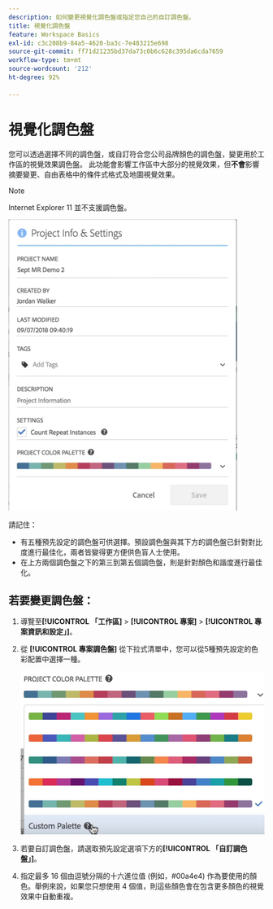 ```yaml
---
description: 如何變更視覺化調色盤或指定您自己的自訂調色盤。
title: 視覺化調色盤
feature: Workspace Basics
exl-id: c3c208b9-84a5-4620-ba3c-7e483215e698
source-git-commit: ff71d21235bd37da73c0b6c628c395da6cda7659
workflow-type: tm+mt
source-wordcount: '212'
ht-degree: 92%

---
```


# 視覺化調色盤

您可以透過選擇不同的調色盤，或自訂符合您公司品牌顏色的調色盤，變更用於工作區的視覺效果調色盤。 此功能會影響工作區中大部分的視覺效果，但&#x200B;**不會**&#x200B;影響摘要變更、自由表格中的條件式格式及地圖視覺效果。

>[!NOTE]
>
>Internet Explorer 11 並不支援調色盤。

![](assets/color_palettes.png)

請記住：

* 有五種預先設定的調色盤可供選擇。預設調色盤與其下方的調色盤已針對對比度進行最佳化，兩者皆變得更方便供色盲人士使用。
* 在上方兩個調色盤之下的第三到第五個調色盤，則是針對顏色和諧度進行最佳化。

## 若要變更調色盤：

1. 導覽至&#x200B;**[!UICONTROL 「工作區]** > **[!UICONTROL 專案]** > **[!UICONTROL 專案資訊和設定」]**。
1. 從 **[!UICONTROL 專案調色盤]** 從下拉式清單中，您可以從5種預先設定的色彩配置中選擇一種。

   ![](assets/custom_palette.png)

1. 若要自訂調色盤，請選取預先設定選項下方的&#x200B;**[!UICONTROL 「自訂調色盤」]**。
1. 指定最多 16 個由逗號分隔的十六進位值 (例如，#00a4e4) 作為要使用的顏色。舉例來說，如果您只想使用 4 個值，則這些顏色會在包含更多顏色的視覺效果中自動重複。
